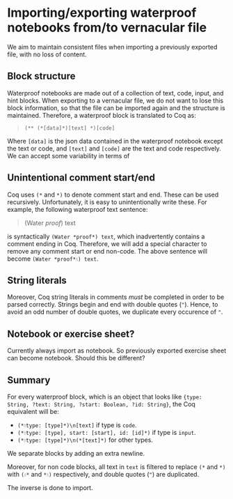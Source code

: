 # Importing/exporting waterproof notebooks from/to vernacular file

We aim to maintain consistent files when importing a previously exported file, with no loss of content.


## Block structure

Waterproof notebooks are made out of a collection of text, code, input, and hint blocks. When exporting to a vernacular file, we do not want to lose this block information, so that the file can be imported again and the structure is maintained. Therefore, a waterproof block is translated to Coq as:
> `(** (*[data]*)[text] *)[code]`

Where `[data]` is the json data contained in the waterproof notebook except the
text or code, and `[text]` and `[code]` are the text and code respectively.
We can accept some variability in terms of 

## Unintentional comment start/end

Coq uses `(*` and `*)` to denote comment start and end.
These can be used recursively.
Unfortunately, it is easy to unintentionally write these.
For example, the following waterproof text sentence:

> (Water *proof*) text

is syntactically `(Water *proof*) text`, which inadvertently contains a comment ending in Coq. Therefore, we will add a special character to remove any comment start or end non-code. The above sentence will become `(Water *proof*💧) text`.

## String literals

Moreover, Coq string literals in comments *must* be completed in order to be parsed correctly. Strings begin and end with double quotes (`"`). Hence, to avoid an odd number of double quotes, we duplicate every occurence of `"`.

## Notebook or exercise sheet?

Currently always import as notebook. So previously exported exercise sheet can become notebook. Should this be different?

## Summary

For every waterproof block, which is an object that looks like `{type: String, ?text: String, ?start: Boolean, ?id: String}`, the Coq equivalent will be: 
- `(*💧type: [type]*)\n[text]` if type is `code`.
- `(*💧type: [type], start: [start], id: [id]*)` if type is `input`.
- `(*💧type: [type]*)\n(*[text]*)` for other types.

We separate blocks by adding an extra newline.

Moreover, for non code blocks, all text in `text` is filtered to replace `(*` and `*)` with `(💧*` and `*💧)` respectively, and double quotes (`"`) are duplicated.

The inverse is done to import.